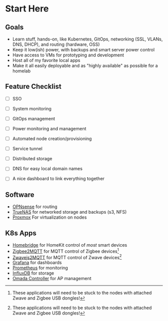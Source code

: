 # Start Here

## Goals
* Learn stuff, hands-on, like Kubernetes, GitOps, networking (SSL, VLANs, DNS, DHCP), and routing (hardware, OSS)
* Keep it low(ish) power, with backups and smart server power control
* Have access to VMs for prototyping and development
* Host all of my favorite local apps
* Make it all easily deployable and as "highly available" as possible for a homelab

## Feature Checklist
- [ ] SSO
- [ ] System monitoring
- [ ] GitOps management
- [ ] Power monitoring and management
- [ ] Automated node creation/provisioning
- [ ] Service tunnel
- [ ] Distributed storage
- [ ] DNS for easy local domain names
- [ ] A nice dashboard to link everything together


## Software
- [OPNsense](https://opnsense.org) for routing
- [TrueNAS](https://www.truenas.com) for networked storage and backups (s3, NFS)
- [Proxmox](https://www.proxmox.com) For virtualization on nodes

## K8s Apps
- [Homebridge](https://homebridge.io) for HomeKit control of _most_ smart devices
- [Zigbee2MQTT](https://www.zigbee2mqtt.io) for MQTT control of Zigbee devices[^1]
- [Zwavejs2MQTT](https://github.com/zwave-js/zwave-js-ui) for MQTT control of Zwave devices[^1]
- [Grafana](https://grafana.com) for dashboards
- [Prometheus](https://prometheus.io) for monitoring
- [InfluxDB](https://www.influxdata.com) for storage
- [Omada Controller](https://www.tp-link.com/us/business-networking/omada-sdn-controller/omada-software-controller/) for AP management

[^1]: These applications will need to be stuck to the nodes with attached Zwave and Zigbee USB dongles!